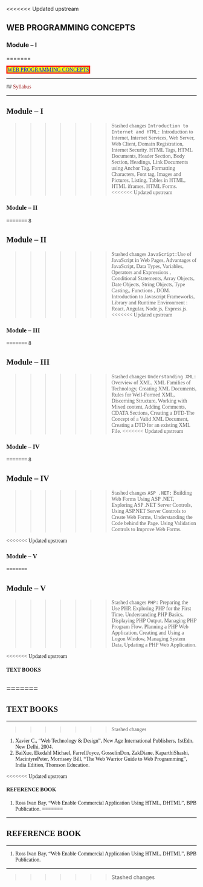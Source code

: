 <<<<<<< Updated upstream
## WEB PROGRAMMING CONCEPTS

### Module – I

=======

<span style="color:blue;background-color:yellow;  border: 3px solid red;border-collapse: collapse;font-family:WildWest;"> <u> WEB PROGRAMMING CONCEPTS </u></span>

---
<font face = "Bedrock" >
## <font color="brown">Syllabus</font>

---
## Module – I
>>>>>>> Stashed changes
`Introduction to Internet and HTML:` Introduction to Internet, Internet Services, Web 
Server, Web Client, Domain Registration, Internet Security. HTML Tags, HTML 
Documents, Header Section, Body Section, Headings, Link Documents using Anchor Tag, 
Formatting Characters, Font tag, Images and Pictures, Listing, Tables in HTML, HTML 
iframes, HTML Forms.
<<<<<<< Updated upstream


### Module – II
=======
8
## Module – II
>>>>>>> Stashed changes
`JavaScript:`Use of JavaScript in Web Pages, Advantages of JavaScript, Data Types, 
Variables, Operators and Expressions , Conditional Statements, Array Objects, Date Objects, 
String Objects, Type Casting,, Functions , DOM. 
Introduction to Javascript Frameworks, Library and Runtime Environment : React, Angular, 
Node.js, Express.js.
<<<<<<< Updated upstream


### Module – III 
=======
8
## Module – III 
>>>>>>> Stashed changes
`Understanding XML:` Overview of XML, XML Families of Technology, Creating XML 
Documents, Rules for Well-Formed XML, Discerning Structure, Working with Mixed 
content, Adding Comments, CDATA Sections, Creating a DTD-The Concept of a Valid 
XML Document, Creating a DTD for an existing XML File.
<<<<<<< Updated upstream


### Module – IV
=======
8
## Module – IV
>>>>>>> Stashed changes
`ASP .NET:` Building Web Forms Using ASP .NET, Exploring ASP .NET Server Controls, 
Using ASP.NET Server Controls to Create Web Forms, Understanding the Code behind the 
Page. Using Validation Controls to Improve Web Forms.

<<<<<<< Updated upstream

### Module – V
=======
## Module – V
>>>>>>> Stashed changes
`PHP:` Preparing the Use PHP, Exploring PHP for the First Time, Understanding PHP Basics, 
Displaying PHP Output, Managing PHP Program Flow. Planning a PHP Web Application, 
Creating and Using a Logon Window, Managing System Data, Updating a PHP Web 
Application.

<<<<<<< Updated upstream

#### TEXT BOOKS 
=======
---

## TEXT BOOKS 

---
>>>>>>> Stashed changes
1. Xavier C., “Web Technology & Design”, New Age International Publishers, 1stEdn, New Delhi, 2004. 
2. BaiXue, Ekedahl Michael, FarrellJoyce, GosselinDon, ZakDiane, KaparthiShashi, MacintyrePeter, 
Morrissey Bill, “The Web Warrior Guide to Web Programming”, India Edition, Thomson Education. 

<<<<<<< Updated upstream
#### REFERENCE BOOK 
1. Ross Ivan Bay, “Web Enable Commercial Application Using HTML, DHTML”, BPB Publication.
=======
---
## REFERENCE BOOK 

---
1. Ross Ivan Bay, “Web Enable Commercial Application Using HTML, DHTML”, BPB Publication.
</font>

---
>>>>>>> Stashed changes
